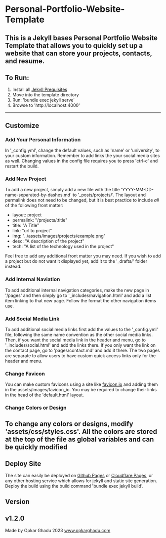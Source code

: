 # Personal-Portfolio-Website-Template
This is a Jekyll bases Personal Portfolio Website Template that allows you to quickly set up a website that can store your projects, contacts, and resume.
---
## To Run:
1. Install all [Jekyll Prequisites](https://jekyllrb.com/docs/installation/)
2. Move into the template directory
3. Run: 'bundle exec jekyll serve'
4. Browse to 'http://localhost:4000'
--- 
## Customize
### Add Your Personal Information
In '_config.yml', change the default values, such as 'name' or 'university', to your custom information. Remember to add links the your social media sites as well. Changing values in the config file requires you to press 'ctrl-c' and restart the build.
### Add New Project
To add a new project, simply add a new file with the title 'YYYY-MM-DD-name-separated-by-dashes.md' to '_posts/projects/'. The layout and permalink does not need to be changed, but it is best practice to include *all* of the following front matter:  
- layout: project
- permalink: "/projects/:title"
- title:  "A Title"
- link: "url to project"
- img: "../assets/images/projects/example.png"
- desc: "A description of the project"
- tech: "A list of the technology used in the project"

Feel free to add any additional front matter you may need. If you wish to add a project but do not want it displayed yet, add it to the '_drafts/' folder instead.
### Add Internal Naviation
To add additional internal navigation categories, make the new page in '/pages' and then simply go to '_includes/navigation.html' and add a list item linking to that new page. Follow the format the other navigation items use.
### Add Social Media Link
To add additional social media links first add the values to the '_config.yml' file, following the same name convention as the other social media links. Then, if you want the social media link in the header and menu, go to '_includes/social.html' and add the links there. If you only want the link on the contact page, go to 'pages/contact.md' and add it there. The two pages are separate to allow users to have custom quick access links only for the header and menu.
### Change Favicon
You can make custom favicons using a site like [favicon.io](https://favicon.io/) and adding them in the assets/images/favicon_io. You may be required to change their links in the head of the 'default.html' layout.
### Change Colors or Design
To change any colors or designs, modify 'assets/css/styles.css'. All the colors are stored at the top of the file as global variables and can be quickly modified
---
## Deploy Site
The site can easily be deployed on [Github Pages](https://docs.github.com/en/pages/setting-up-a-github-pages-site-with-jekyll/creating-a-github-pages-site-with-jekyll) or [Cloudflare Pages](https://developers.cloudflare.com/pages/framework-guides/deploy-a-jekyll-site/), or any other hosting service which allows for jekyll and static site generation. Deploy the build using the build command 'bundle exec jekyll build'.
## Version
v1.2.0
---
Made by Opkar Ghadu 2023
www.opkarghadu.com
